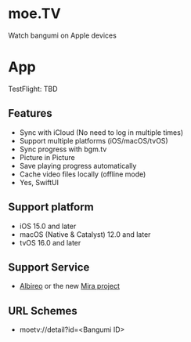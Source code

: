 # moe.TV
Watch bangumi on Apple devices

# App
TestFlight: TBD

## Features
- Sync with iCloud (No need to log in multiple times)
- Support multiple platforms (iOS/macOS/tvOS)
- Sync progress with bgm.tv
- Picture in Picture
- Save playing progress automatically
- Cache video files locally (offline mode)
- Yes, SwiftUI

## Support platform
- iOS 15.0 and later
- macOS (Native & Catalyst) 12.0 and later
- tvOS 16.0 and later

## Support Service
- [Albireo](https://github.com/lordfriend/Albireo) or the new [Mira project](https://github.com/irohalab/mira-docker)

## URL Schemes
- moetv://detail?id=\<Bangumi ID\>
